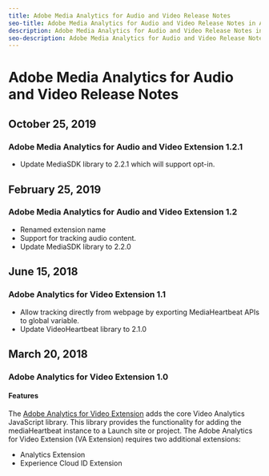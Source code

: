 ```yaml
---
title: Adobe Media Analytics for Audio and Video Release Notes
seo-title: Adobe Media Analytics for Audio and Video Release Notes in Adobe Experience Platform Launch
description: Adobe Media Analytics for Audio and Video Release Notes in Adobe Experience Platform Launch
seo-description: Adobe Media Analytics for Audio and Video Release Notes in Adobe Experience Platform Launch
---
```


# Adobe Media Analytics for Audio and Video Release Notes

## October 25, 2019

### Adobe Media Analytics for Audio and Video Extension 1.2.1

* Update MediaSDK library to 2.2.1 which will support opt-in.

## February 25, 2019

### Adobe Media Analytics for Audio and Video Extension 1.2

* Renamed extension name
* Support for tracking audio content.
* Update MediaSDK library to 2.2.0

## June 15, 2018

### Adobe Analytics for Video Extension 1.1

* Allow tracking directly from webpage by exporting MediaHeartbeat APIs to global variable.
* Update VideoHeartbeat library to 2.1.0

## March 20, 2018

### Adobe Analytics for Video Extension 1.0

#### **Features**

The [Adobe Analytics for Video Extension](/help/extension-reference/adobe-extensions/adobe-analytics-for-video-extension.md) adds the core Video Analytics JavaScript library. This library provides the functionality for adding the mediaHeartbeat instance to a Launch site or project. The Adobe Analytics for Video Extension (VA Extension) requires two additional extensions:

* Analytics Extension
* Experience Cloud ID Extension
